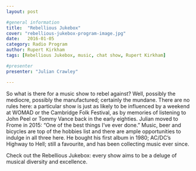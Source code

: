 ```yaml
---
layout: post

#general information
title:  "Rebellious Jukebox"
cover: "rebellious-jukebox-program-image.jpg"
date:   2016-01-05
category: Radio Program
author: Rupert Kirkham
tags: [Rebellious Jukebox, music, chat show, Rupert Kirkham]

#presenter
presenter: "Julian Crawley"

---
```


So what is there for a music show to rebel against? Well, possibly the mediocre, possibly the manufactured; certainly the mundane. There are no rules here: a particular show is just as likely to be influenced by a weekend at WOMAD or the Cambridge Folk Festival, as by memories of listening to John Peel or Tommy Vance back in the early eighties. Julian moved to Frome in 2015: “One of the best things I’ve ever done.” Music, beer and bicycles are top of the hobbies list and there are ample opportunities to indulge in all three here. He bought his first album in 1980; AC/DC’s Highway to Hell; still a favourite, and has been collecting music ever since.

Check out the Rebellious Jukebox: every show aims to be a deluge of musical diversity and excellence.